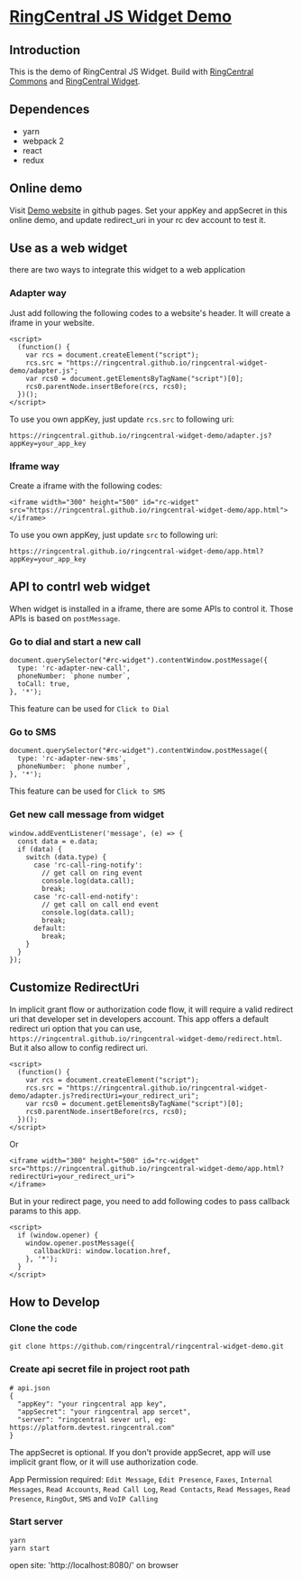 # [RingCentral JS Widget Demo](https://ringcentral.github.io/ringcentral-widget-demo/)

## Introduction
This is the demo of RingCentral JS Widget.
Build with [RingCentral Commons](https://github.com/ringcentral/ringcentral-js-integration-commons/) and [RingCentral Widget](https://github.com/ringcentral/ringcentral-js-widget).

## Dependences

* yarn
* webpack 2
* react
* redux

## Online demo

Visit [Demo website](https://ringcentral.github.io/ringcentral-widget-demo/) in github pages.
Set your appKey and appSecret in this online demo, and update redirect_uri in your rc dev account to test it.

## Use as a web widget

there are two ways to integrate this widget to a web application

### Adapter way

Just add following the following codes to a website's header. It will create a iframe in your website.

```
<script>
  (function() {
    var rcs = document.createElement("script");
    rcs.src = "https://ringcentral.github.io/ringcentral-widget-demo/adapter.js";
    var rcs0 = document.getElementsByTagName("script")[0];
    rcs0.parentNode.insertBefore(rcs, rcs0);
  })();
</script>
```

To use you own appKey, just update `rcs.src` to following uri:
```
https://ringcentral.github.io/ringcentral-widget-demo/adapter.js?appKey=your_app_key
```

### Iframe way

Create a iframe with the following codes:

```
<iframe width="300" height="500" id="rc-widget" src="https://ringcentral.github.io/ringcentral-widget-demo/app.html">
</iframe>
```

To use you own appKey, just update `src` to following uri:
```
https://ringcentral.github.io/ringcentral-widget-demo/app.html?appKey=your_app_key
```

## API to contrl web widget

When widget is installed in a iframe, there are some APIs to control it. Those APIs is based on `postMessage`.

### Go to dial and start a new call

```
document.querySelector("#rc-widget").contentWindow.postMessage({
  type: 'rc-adapter-new-call',
  phoneNumber: `phone number`,
  toCall: true,
}, '*');
```
This feature can be used for `Click to Dial`

### Go to SMS

```
document.querySelector("#rc-widget").contentWindow.postMessage({
  type: 'rc-adapter-new-sms',
  phoneNumber: `phone number`,
}, '*');
```
This feature can be used for `Click to SMS`

### Get new call message from widget

```
window.addEventListener('message', (e) => {
  const data = e.data;
  if (data) {
    switch (data.type) {
      case 'rc-call-ring-notify':
        // get call on ring event
        console.log(data.call);
        break;
      case 'rc-call-end-notify':
        // get call on call end event
        console.log(data.call);
        break;
      default:
        break;
    }
  }
});
```
## Customize RedirectUri

In implicit grant flow or authorization code flow, it will require a valid redirect uri that developer set in developers account. This app offers a default redirect uri option that you can use, `https://ringcentral.github.io/ringcentral-widget-demo/redirect.html`. But it also allow to config redirect uri.

```
<script>
  (function() {
    var rcs = document.createElement("script");
    rcs.src = "https://ringcentral.github.io/ringcentral-widget-demo/adapter.js?redirectUri=your_redirect_uri";
    var rcs0 = document.getElementsByTagName("script")[0];
    rcs0.parentNode.insertBefore(rcs, rcs0);
  })();
</script>
```

Or

```
<iframe width="300" height="500" id="rc-widget" src="https://ringcentral.github.io/ringcentral-widget-demo/app.html?redirectUri=your_redirect_uri">
</iframe>
```

But in your redirect page, you need to add following codes to pass callback params to this app.

```
<script>
  if (window.opener) {
    window.opener.postMessage({
      callbackUri: window.location.href,
    }, '*');
  }
</script>
```

## How to Develop

### Clone the code
```
git clone https://github.com/ringcentral/ringcentral-widget-demo.git
```

### Create api secret file in project root path
```
# api.json
{
  "appKey": "your ringcentral app key",
  "appSecret": "your ringcentral app sercet",
  "server": "ringcentral sever url, eg: https://platform.devtest.ringcentral.com"
}
```
The appSecret is optional. If you don't provide appSecret, app will use implicit grant flow, or it will use
authorization code.

App Permission required: `Edit Message`, `Edit Presence`, `Faxes`, `Internal Messages`, `Read Accounts`, `Read Call Log`, `Read Contacts`, `Read Messages`, `Read Presence`, `RingOut`, `SMS` and `VoIP Calling`

### Start server
```
yarn
yarn start
```
open site: 'http://localhost:8080/' on browser
